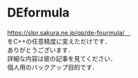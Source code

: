 # DEformula
https://slpr.sakura.ne.jp/qp/de-fourmula/　<br>
をC++の任意精度に変えただけです．<br>
ありがとうございます．<br>
詳細な内容は彼の記事を見てください．<br>
個人用のバックアップ目的です．<br>
